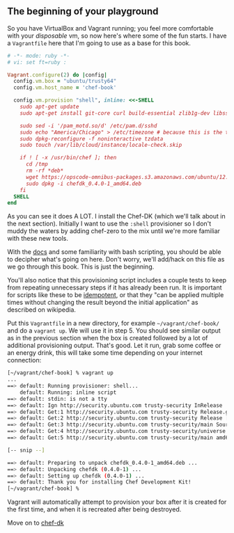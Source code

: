 The beginning of your playground
-------------------------------

So you have VirtualBox and Vagrant running; you feel more comfortable with your
_disposable_ vm, so now here's where some of the fun starts.
I have a `Vagrantfile` here that I'm going to use as a base for this book.

```ruby
# -*- mode: ruby -*-
# vi: set ft=ruby :

Vagrant.configure(2) do |config|
  config.vm.box = "ubuntu/trusty64"
  config.vm.host_name = 'chef-book'

  config.vm.provision "shell", inline: <<-SHELL
    sudo apt-get update
    sudo apt-get install git-core curl build-essential zlib1g-dev libssl-dev libreadline6-dev libyaml-dev -y

    sudo sed -i '/pam_motd.so/d' /etc/pam.d/sshd
    sudo echo "America/Chicago" > /etc/timezone # because this is the timezone where I live ;)
    sudo dpkg-reconfigure -f noninteractive tzdata
    sudo touch /var/lib/cloud/instance/locale-check.skip

    if ! [ -x /usr/bin/chef ]; then
      cd /tmp
      rm -rf *deb*
      wget https://opscode-omnibus-packages.s3.amazonaws.com/ubuntu/12.04/x86_64/chefdk_0.4.0-1_amd64.deb
      sudo dpkg -i chefdk_0.4.0-1_amd64.deb
    fi
  SHELL
end
```

As you can see it does A LOT. I install the Chef-DK
(which we'll talk about in the next section). Initially I want to use the
`:shell` provisioner so I don't muddy the waters by adding chef-zero to the mix
until we're more familiar with these new tools.

With the [docs](http://docs.vagrantup.com/v2/) and some familiarity with bash
scripting, you should be able to decipher what's going on here. Don't worry,
we'll add/hack on this file as we go through this book. This is just the beginning.

You'll also notice that this provisioning script includes a couple tests to keep
from repeating unnecessary steps if it has already been run.  It is important
for scripts like these to be [idempotent](http://en.wikipedia.org/wiki/Idempotence),
or that they "can be applied multiple times without changing the result beyond
the initial application" as described on wikipedia.

Put this `Vagrantfile` in a new directory, for example `~/vagrant/chef-book/` and do
a `vagrant up`. We will use it in step 5. You should see similar output as in the
previous section when the box is created followed by a lot of additional provisioning
output. That's good. Let it run, grab some coffee or an energy drink, this will take
some time depending on your internet connection:

```bash
[~/vagrant/chef-book] % vagrant up
...
==> default: Running provisioner: shell...
    default: Running: inline script
==> default: stdin: is not a tty
==> default: Ign http://security.ubuntu.com trusty-security InRelease
==> default: Get:1 http://security.ubuntu.com trusty-security Release.gpg [933 B]
==> default: Get:2 http://security.ubuntu.com trusty-security Release [62.0 kB]
==> default: Get:3 http://security.ubuntu.com trusty-security/main Sources [71.9 kB]
==> default: Get:4 http://security.ubuntu.com trusty-security/universe Sources [17.9 kB]
==> default: Get:5 http://security.ubuntu.com trusty-security/main amd64 Packages [221 kB]

[-- snip --]

==> default: Preparing to unpack chefdk_0.4.0-1_amd64.deb ...
==> default: Unpacking chefdk (0.4.0-1) ...
==> default: Setting up chefdk (0.4.0-1) ...
==> default: Thank you for installing Chef Development Kit!
[~/vagrant/chef-book] %
```

Vagrant will automatically attempt to provision your box after it is created for the first time, and when it is recreated after being destroyed.

Move on to [chef-dk](04-chef-dk-install.md)
